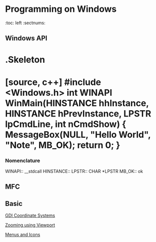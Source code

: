 # Programming on Windows
:toc: left
:sectnums:

## Windows API
.Skeleton
====
[source, c++]
#include <Windows.h>
int WINAPI WinMain(HINSTANCE hhInstance, HINSTANCE hPrevInstance, LPSTR lpCmdLine, int nCmdShow) {
	MessageBox(NULL, "Hello World", "Note", MB_OK);
	return 0;
}
====

### Nomenclature
WINAPI:: __stdcall
HINSTANCE::
LPSTR:: CHAR *LPSTR
MB_OK:: ok


## MFC


## Basic
[GDI Coordinate Systems](http://www.functionx.com/visualc/gdi/gdicoord.htm)

[Zooming using Viewport](https://www.codeproject.com/Questions/605822/ZoomingplususingplusViewport)

[Menus and Icons](http://www.winprog.org/tutorial/menus.html)
